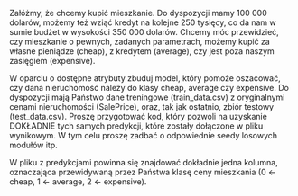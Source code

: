 Załóżmy, że chcemy kupić mieszkanie. Do dyspozycji mamy 100 000 dolarów, możemy też wziąć kredyt na kolejne 250 tysięcy, co da nam w sumie budżet w wysokości 350 000 dolarów. Chcemy móc przewidzieć, czy mieszkanie o pewnych, zadanych parametrach, możemy kupić za własne pieniądze (cheap), z kredytem (average), czy jest poza naszym zasięgiem (expensive).

W oparciu o dostępne atrybuty zbuduj model, który pomoże oszacować, czy dana nieruchomość należy do klasy cheap, average czy expensive. Do dyspozycji mają Państwo dane treningowe (train_data.csv) z oryginalnymi cenami nieruchomości (SalePrice), oraz, tak jak ostatnio, zbiór testowy (test_data.csv).
Proszę przygotować kod, który pozwoli na uzyskanie DOKŁADNIE tych samych predykcji, które zostały dołączone w pliku wynikowym. W tym celu proszę zadbać o odpowiednie seedy losowych modułów itp.

W pliku z predykcjami powinna się znajdować dokładnie jedna kolumna, oznaczająca przewidywaną przez Państwa klasę ceny mieszkania (0 <- cheap, 1 <- average, 2 <- expensive).
